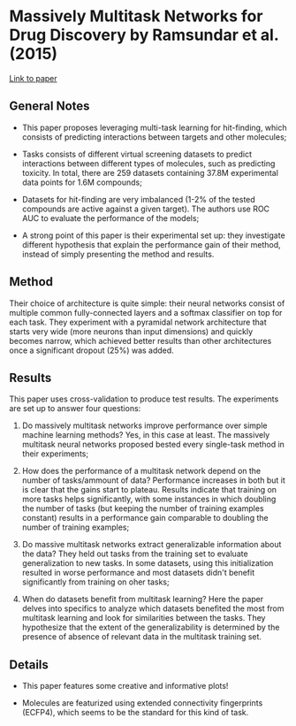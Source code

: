 # Massively Multitask Networks for Drug Discovery by Ramsundar et al. (2015)

[Link to paper](https://arxiv.org/abs/1502.02072)

## General Notes

* This paper proposes leveraging multi-task learning for hit-finding, which consists of predicting interactions between targets and other molecules;

* Tasks consists of different virtual screening datasets to predict interactions between different types of molecules, such as predicting toxicity. In total, there are 259 datasets containing 37.8M experimental data points for 1.6M compounds;

* Datasets for hit-finding are very imbalanced (1-2% of the tested compounds are active against a given target). The authors use ROC AUC to evaluate the performance of the models;

* A strong point of this paper is their experimental set up: they investigate different hypothesis that explain the performance gain of their method, instead of simply presenting the method and results.

## Method

Their choice of architecture is quite simple: their neural networks consist of multiple common fully-connected layers and a softmax classifier on top for each task. They experiment with a pyramidal network architecture that starts very wide (more neurons than input dimensions) and quickly becomes narrow, which achieved better results than other architectures once a significant dropout (25%) was added.

## Results

This paper uses cross-validation to produce test results. The experiments are set up to answer four questions:

1. Do massively multitask networks improve performance over simple machine learning methods? Yes, in this case at least. The massively multitask neural networks proposed bested every single-task method in their experiments;

2. How does the performance of a multitask network depend on the number of tasks/ammount of data? Performance increases in both but it is clear that the gains start to plateau. Results indicate that training on more tasks helps significantly, with some instances in which doubling the number of tasks (but keeping the number of training examples constant) results in a performance gain comparable to doubling the number of training examples;

3. Do massive multitask networks extract generalizable information about the data? They held out tasks from the training set to evaluate generalization to new tasks. In some datasets, using this initialization resulted in worse performance and most datasets didn't benefit significantly from training on oher tasks;

4. When do datasets benefit from multitask learning? Here the paper delves into specifics to analyze which datasets benefited the most from multitask learning and look for similarities between the tasks. They hypothesize that the extent of the generalizability is determined by the presence of absence of relevant data in the multitask training set.

## Details

* This paper features some creative and informative plots!

* Molecules are featurized using extended connectivity fingerprints (ECFP4), which seems to be the standard for this kind of task.
